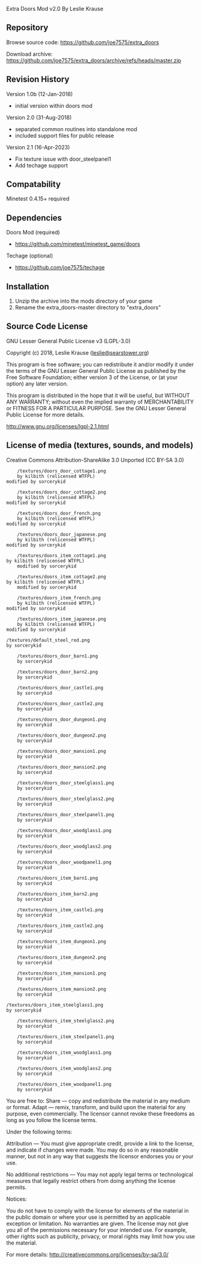 Extra Doors Mod v2.0
By Leslie Krause

Repository
----------------------

Browse source code:
  https://github.com/joe7575/extra_doors

Download archive:
  https://github.com/joe7575/extra_doors/archive/refs/heads/master.zip

Revision History
----------------------

Version 1.0b (12-Jan-2018)
  - initial version within doors mod

Version 2.0 (31-Aug-2018)
  - separated common routines into standalone mod
  - included support files for public release

Version 2.1 (16-Apr-2023)
  - Fix texture issue with door_steelpanel1
  - Add techage support

Compatability
----------------------

Minetest 0.4.15+ required

Dependencies
----------------------

Doors Mod (required)
  - https://github.com/minetest/minetest_game/doors

Techage (optional)
  - https://github.com/joe7575/techage

Installation
----------------------

  1) Unzip the archive into the mods directory of your game
  2) Rename the extra_doors-master directory to "extra_doors"


Source Code License
----------------------

GNU Lesser General Public License v3 (LGPL-3.0)

Copyright (c) 2018, Leslie Krause (leslie@searstower.org)

This program is free software; you can redistribute it and/or modify it under the terms of
the GNU Lesser General Public License as published by the Free Software Foundation; either
version 3 of the License, or (at your option) any later version.

This program is distributed in the hope that it will be useful, but WITHOUT ANY WARRANTY;
without even the implied warranty of MERCHANTABILITY or FITNESS FOR A PARTICULAR PURPOSE.
See the GNU Lesser General Public License for more details.

http://www.gnu.org/licenses/lgpl-2.1.html

License of media (textures, sounds, and models)
----------------------------------------------------------

Creative Commons Attribution-ShareAlike 3.0 Unported (CC BY-SA 3.0)

        /textures/doors_door_cottage1.png
        by kilbith (relicensed WTFPL)
	modified by sorcerykid

        /textures/doors_door_cottage2.png
        by kilbith (relicensed WTFPL)
	modified by sorcerykid

        /textures/doors_door_french.png
        by kilbith (relicensed WTFPL)
	modified by sorcerykid

        /textures/doors_door_japanese.png
        by kilbith (relicensed WTFPL)
	modified by sorcerykid

        /textures/doors_item_cottage1.png
	by kilbith (relicensed WTFPL)
        modified by sorcerykid

        /textures/doors_item_cottage2.png
	by kilbith (relicensed WTFPL)
        modified by sorcerykid

        /textures/doors_item_french.png
        by kilbith (relicensed WTFPL)
	modified by sorcerykid

        /textures/doors_item_japanese.png
        by kilbith (relicensed WTFPL)
	modified by sorcerykid

	/textures/default_steel_rod.png
	by sorcerykid

        /textures/doors_door_barn1.png
        by sorcerykid

        /textures/doors_door_barn2.png
        by sorcerykid

        /textures/doors_door_castle1.png
        by sorcerykid

        /textures/doors_door_castle2.png
        by sorcerykid

        /textures/doors_door_dungeon1.png
        by sorcerykid

        /textures/doors_door_dungeon2.png
        by sorcerykid

        /textures/doors_door_mansion1.png
        by sorcerykid

        /textures/doors_door_mansion2.png
        by sorcerykid

        /textures/doors_door_steelglass1.png
        by sorcerykid

        /textures/doors_door_steelglass2.png
        by sorcerykid

        /textures/doors_door_steelpanel1.png
        by sorcerykid

        /textures/doors_door_woodglass1.png
        by sorcerykid

        /textures/doors_door_woodglass2.png
        by sorcerykid

        /textures/doors_door_woodpanel1.png
        by sorcerykid

        /textures/doors_item_barn1.png
        by sorcerykid

        /textures/doors_item_barn2.png
        by sorcerykid

        /textures/doors_item_castle1.png
        by sorcerykid

        /textures/doors_item_castle2.png
        by sorcerykid

        /textures/doors_item_dungeon1.png
        by sorcerykid

        /textures/doors_item_dungeon2.png
        by sorcerykid

        /textures/doors_item_mansion1.png
        by sorcerykid

        /textures/doors_item_mansion2.png
        by sorcerykid

	/textures/doors_item_steelglass1.png
	by sorcerykid

        /textures/doors_item_steelglass2.png
        by sorcerykid

        /textures/doors_item_steelpanel1.png
        by sorcerykid

        /textures/doors_item_woodglass1.png
        by sorcerykid

        /textures/doors_item_woodglass2.png
        by sorcerykid

        /textures/doors_item_woodpanel1.png
        by sorcerykid

You are free to:
Share — copy and redistribute the material in any medium or format.
Adapt — remix, transform, and build upon the material for any purpose, even commercially.
The licensor cannot revoke these freedoms as long as you follow the license terms.

Under the following terms:

Attribution — You must give appropriate credit, provide a link to the license, and
indicate if changes were made. You may do so in any reasonable manner, but not in any way
that suggests the licensor endorses you or your use.

No additional restrictions — You may not apply legal terms or technological measures that
legally restrict others from doing anything the license permits.

Notices:

You do not have to comply with the license for elements of the material in the public
domain or where your use is permitted by an applicable exception or limitation.
No warranties are given. The license may not give you all of the permissions necessary
for your intended use. For example, other rights such as publicity, privacy, or moral
rights may limit how you use the material.

For more details:
http://creativecommons.org/licenses/by-sa/3.0/
